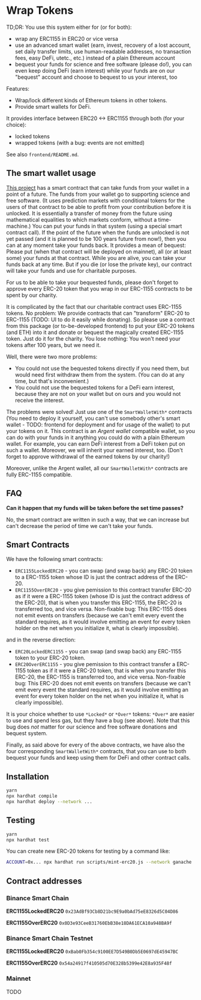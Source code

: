 # Wrap Tokens
TD;DR: You use this system either for (or for both):
* wrap any ERC1155 in ERC20 or vice versa
* use an advanced smart wallet (earn, invest, recovery of a lost account, set daily transfer limits, use human-readable addresses, no transaction fees, easy DeFi, utetc., etc.) instead of a plain Ethereum account
* bequest your funds for science and free software (please do!), you can even keep doing DeFi (earn interest) while your funds are on our "bequest" account and choose to bequest to us your interest, too

Features:

* Wrap/lock different kinds of Ethereum tokens in other tokens.
* Provide smart wallets for DeFi.

It provides interface between ERC20 <-> ERC1155 through both (for your choice):

* locked tokens
* wrapped tokens (with a bug: events are not emitted)

See also `frontend/README.md`.

## The smart wallet usage

[This project](http://reward.portonvictor.org) has a smart contract that can take funds from your wallet in a point of a future. The funds from your wallet go to supporting science and free software. (It uses prediction markets with conditional tokens for the users of that contract to be able to profit from your contribution before it is unlocked. It is essentially a transfer of money from the future using mathematical equalities to which markets conform, without a time-machine.) You can put your funds in that system (using a special smart contract call). If the point of the future when the funds are unlocked is not yet passed (and it is planned to be 100 years future from now!), then you can at any moment take your funds back. It provides a mean of bequest: Please put (when that contract will be deployed on mainnet), all (or at least some) your funds at that contract. While you are alive, you can take your funds back at any time. But if you die (or lose the private key), our contract will take your funds and use for charitable purposes.

For us to be able to take your bequested funds, please don't forget to approve every ERC-20 token that you wrap in our ERC-1155 contracts to be spent by our charity.

It is complicated by the fact that our charitable contract uses ERC-1155 tokens. No problem: We provide contracts that can "transform" ERC-20 to ERC-1155 (TODO: UI to do it easily while donating). So please use a contract from this package (or to-be-developed frontend) to put your ERC-20 tokens (and ETH) into it and donate or bequest the magically created ERC-1155 token. Just do it for the charity. You lose nothing: You won't need your tokens after 100 years, but we need it.

Well, there were two more problems:
* You could not use the bequested tokens directly if you need them, but would need first withdraw them from the system. (You can do at any time, but that's inconvenient.)
* You could not use the bequested tokens for a DeFi earn interest, because they are not on your wallet but on ours and you would not receive the interest.

The problems were solved! Just use one of the `SmartWalletWith*` contracts (You need to deploy it yourself, you can't use somebody other's smart wallet - TODO: frontend for deployment and for usage of the wallet) to put your tokens on it. This contract is an _Argent wallet_ compatible wallet, so you can do with your funds in it anything you could do with a plain Ethereum wallet. For example, you can earn DeFi interest from a DeFi token put on such a wallet. Moreover, we will inherit your earned interest, too. (Don't forget to approve withdrawal of the earned tokens by our charity!) 

Moreover, unlike the Argent wallet, all our `SmartWalletWith*` contracts are fully ERC-1155 compatible.

## FAQ

**Can it happen that my funds will be taken before the set time passes?**

No, the smart contract are written in such a way, that we can increase but can't decrease the period of time we can't take your funds.

## Smart Contracts

We have the following smart contracts:

* `ERC1155LockedERC20` - you can swap (and swap back) any ERC-20 token to a ERC-1155 token whose ID is just the contract address of the ERC-20.
* `ERC1155OverERC20` - you give pemission to this contract transfer ERC-20 as if it were a ERC-1155 token (whose ID is just the contract address of the ERC-20), that is when you transfer this ERC-1155, the ERC-20 is transferred too, and vice versa. Non-fixable bug: This ERC-1155 does not emit events on transfers (because we can't emit every event the standard requires, as it would involve emitting an event for every token holder on the net when you initialize it, what is clearly impossible).

and in the reverse direction:

* `ERC20LockedERC1155` - you can swap (and swap back) any ERC-1155 token to your ERC-20 token.
* `ERC20OverERC1155` - you give pemission to this contract transfer a ERC-1155 token as if it were a ERC-20 token, that is when you transfer this ERC-20, the ERC-1155 is transferred too, and vice versa. Non-fixable bug: This ERC-20 does not emit events on transfers (because we can't emit every event the standard requires, as it would involve emitting an event for every token holder on the net when you initialize it, what is clearly impossible).

It is your choice whether to use `*Locked*` or `*Over*` tokens: `*Over*` are easier to use and spend less gas, but they have a bug (see above). Note that this bug does _not_ matter for our science and free software donations and bequest system.

Finally, as said above for every of the above contracts, we have also the four corresponding `SmartWalletWith*` contracts, that you can use to both bequest your funds and keep using them for DeFi and other contract calls.

## Installation

```sh
yarn
npx hardhat compile
npx hardhat deploy --network ...
```

## Testing

```sh
yarn
npx hardhat test
```

You can create new ERC-20 tokens for testing by a command like:
```sh
ACCOUNT=0x... npx hardhat run scripts/mint-erc20.js --network ganache
```

## Contract addresses

### Binance Smart Chain

**ERC1155LockedERC20** `0x23AdBf93Cb8D21bc9E9a0bAd75eE8326d5C04D86`

**ERC1155OverERC20** `0x0D3e93CeeB31760EbB38e18DA61ECA10a948BA9f`

### Binance Smart Chain Testnet

**ERC1155LockedERC20** `0xBab0Fb354c9100EE7D549B0Db5E0697dE45947BC`

**ERC1155OverERC20** `0x54a24917f410505d70E328b5399e42E8a935F48f`

### Mainnet

TODO